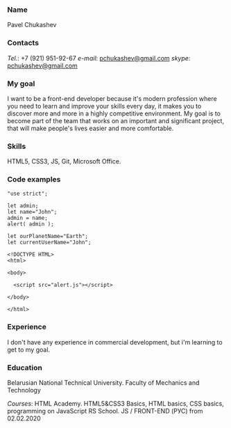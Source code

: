 ### **Name**
  Pavel Chukashev

### **Contacts**
  *Tel.*: +7 (921) 951-92-67
  *e-mail*: pchukashev@gmail.com
  *skype*: pchukashev@gmail.com

### **My goal**
  I want to be a front-end developer because it's modern profession where you need to learn and improve your skills every day, it makes you to discover more and more in a highly competitive environment. My goal is to become part of the team that works on an important and significant project, that will make people's lives easier and more comfortable.

### **Skills**
HTML5, CSS3, JS, Git, Microsoft Office.

### **Code examples**
  
  ```
  "use strict";

  let admin;
  let name="John";
  admin = name;
  alert( admin );

  let ourPlanetName="Earth";
  let currentUserName="John";
  ```
  ```
  <!DOCTYPE HTML>
  <html>

  <body>

    <script src="alert.js"></script>

  </body>

  </html>
  ```

### **Experience**
  I don't have any experience in commercial development, but i'm learning to get to my goal.

### **Education**
  Belarusian National Technical University. Faculty of Mechanics and Technology

 *Courses*:
  HTML Academy. HTML5&CSS3 Basics, HTML basics, CSS basics, programming on JavaScript
  RS School. JS / FRONT-END (РУС) from 02.02.2020
